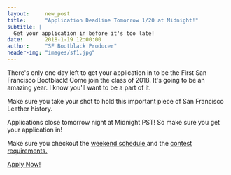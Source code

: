 ```yaml
---
layout:     new_post
title:      "Application Deadline Tomorrow 1/20 at Midnight!"
subtitle: |
  Get your application in before it's too late!
date:       2018-1-19 12:00:00
author:     "SF Bootblack Producer"
header-img: "images/sf1.jpg"
---
```


There's only one day left to get your application in to be the First San Francisco Bootblack! Come join the class of 2018. It's going to be an amazing year. I know you'll want to be a part of it.

Make sure you take your shot to hold this important piece of San Francisco Leather history.

Applications close tomorrow night at Midnight PST! So make sure you get your application in!

<p>
 Make sure you checkout the <a href="/2018/schedule"> weekend schedule </a> and the <a href="/2018/contest"> contest requirements.</a>
</p>

<a href="/2018/app/" class="btn btn-lg btn-primary">
  Apply Now!
</a>
